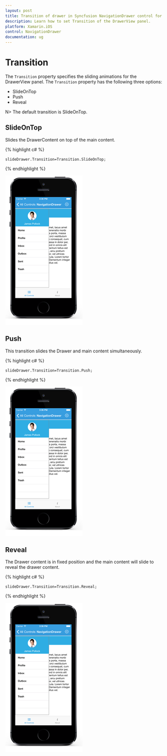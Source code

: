 ```yaml
---
layout: post
title: Transition of drawer in Syncfusion NavigationDrawer control for Xamarin.iOS
description: Learn how to set Transition of the DrawerView panel.
platform: Xamarin.iOS
control: NavigationDrawer
documentation: ug
---
```

# Transition

The `Transition` property specifies the sliding animations for the DrawerView panel. The `Transition` property has the following three options:

* SlideOnTop
* Push
* Reveal

N> The default transition is SlideOnTop.

## SlideOnTop

Slides the DrawerContent on top of the main content.

{% highlight c# %} 

	slideDrawer.Transition=Transition.SlideOnTop;

{% endhighlight %}

![](images/Slide-on-top.png)

## Push

This transition slides the Drawer and main content simultaneously.

{% highlight c# %} 

	slideDrawer.Transition=Transition.Push;

{% endhighlight %}

![](images/Push.png)

## Reveal

The Drawer content is in fixed position and the main content will slide to reveal the drawer content.

{% highlight c# %} 

	slideDrawer.Transition=Transition.Reveal;

{% endhighlight %}

![](images/reveal.png)
